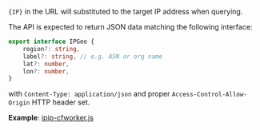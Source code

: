 `{IP}` in the URL will substituted to the target IP address when querying.

The API is expected to return JSON data matching the following interface:

```ts
export interface IPGeo {
    region?: string,
    label?: string, // e.g. ASN or org name
    lat?: number,
    lon?: number,
}
```

with `Content-Type: application/json` and proper `Access-Control-Allow-Origin` HTTP header set.

**Example**: [ipip-cfworker.js](https://github.com/Gowee/traceroute-map-panel/blob/master/ipip-cfworker.js)
